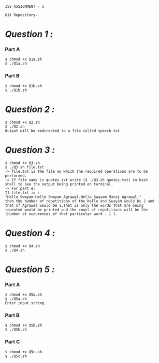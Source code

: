 ```
ISS ASSIGNMENT - 1
```
```
Git Repository- 
```
# ***Question 1 :***
### **Part A**
```
$ chmod +x Q1a.sh
$ ./Q1a.sh
```
### **Part B**
```
$ chmod +x Q1b.sh
$ ./Q1b.sh
```
# ***Question 2 :***
```
$ chmod +x Q2.sh
$ ./Q2.sh
Output will be redirected to a file called speech.txt
```
# ***Question 3 :***
```
$ chmod +x Q3.sh
$ ./Q3.sh file.txt
-> file.txt is the file on which the required operations are to be performed.
-> If file name is quotes.txt write ($ ./Q3.sh quotes.txt) in bash shell to see the output being printed on terminal.
-> For part e:
If file.txt is :
"Hello Swayam.Hello Swayam Agrawal.Hello Swayam Manoj Agrawal."
then the number of repetitions of the hello and Swayam would be 2 and that of Agrawal would be 1.That is only the words that are being repeated would be printed and the count of repetitions will be the (number of occurences of that particular word - 1 ).
```
# ***Question 4 :***
```
$ chmod +x Q4.sh
$ ./Q4.sh
```
# ***Question 5 :***
### **Part A**
```
$ chmod +x Q5a.sh
$ ./Q5a.sh
Enter input string.
```
### **Part B**
```
$ chmod +x Q5b.sh
$ ./Q5b.sh
```
### **Part C**
```
$ chmod +x Q5c.sh
$ ./Q5c.sh
```